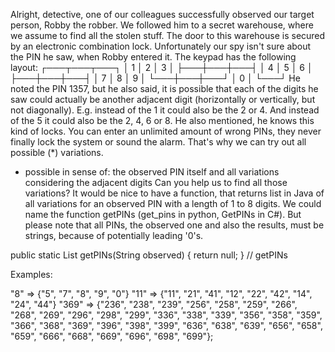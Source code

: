 
Alright, detective, one of our colleagues successfully observed our target person, Robby the robber. 
We followed him to a secret warehouse, where we assume to find all the stolen stuff. 
The door to this warehouse is secured by an electronic combination lock. Unfortunately our spy isn't sure about the PIN he saw, 
when Robby entered it.
The keypad has the following layout:
┌───┬───┬───┐
│ 1 │ 2 │ 3 │
├───┼───┼───┤
│ 4 │ 5 │ 6 │
├───┼───┼───┤
│ 7 │ 8 │ 9 │
└───┼───┼───┘
    │ 0 │
    └───┘
He noted the PIN 1357, but he also said, it is possible that each of the digits he saw could actually be another adjacent digit 
(horizontally or vertically, but not diagonally). E.g. instead of the 1 it could also be the 2 or 4. 
And instead of the 5 it could also be the 2, 4, 6 or 8.
He also mentioned, he knows this kind of locks. You can enter an unlimited amount of wrong PINs, they never finally lock the system 
or sound the alarm. That's why we can try out all possible (*) variations.
* possible in sense of: the observed PIN itself and all variations considering the adjacent digits
Can you help us to find all those variations? It would be nice to have a function, that returns list in 
Java of all variations for an observed PIN with a length of 1 to 8 digits. 
We could name the function getPINs (get_pins in python, GetPINs in C#). 
But please note that all PINs, the observed one and also the results, must be strings, because of potentially leading '0's. 




public static List<String> getPINs(String observed) {
       return null;
} // getPINs


Examples: 

"8"   =>  {"5", "7", "8", "9", "0"}
"11"  => {"11", "21", "41", "12", "22", "42", "14", "24", "44"}
"369" => {"236", "238", "239", "256", "258", "259", "266", "268", "269", "296", "298", "299", "336", "338", "339", "356", "358", "359", "366", "368", "369", "396", "398", "399", "636", "638", "639", "656", "658", "659", "666", "668", "669", "696", "698", "699"};

